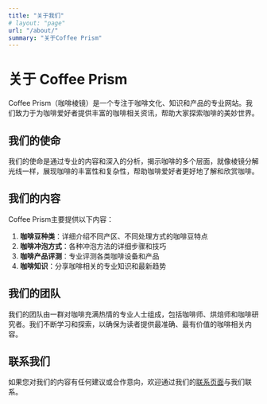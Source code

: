 ```yaml
---
title: "关于我们"
# layout: "page"
url: "/about/"
summary: "关于Coffee Prism"
---
```


# 关于 Coffee Prism

Coffee Prism（咖啡棱镜）是一个专注于咖啡文化、知识和产品的专业网站。我们致力于为咖啡爱好者提供丰富的咖啡相关资讯，帮助大家探索咖啡的美妙世界。

## 我们的使命

我们的使命是通过专业的内容和深入的分析，揭示咖啡的多个层面，就像棱镜分解光线一样，展现咖啡的丰富性和复杂性，帮助咖啡爱好者更好地了解和欣赏咖啡。

## 我们的内容

Coffee Prism主要提供以下内容：

1. **咖啡豆种类**：详细介绍不同产区、不同处理方式的咖啡豆特点
2. **咖啡冲泡方式**：各种冲泡方法的详细步骤和技巧
3. **咖啡产品评测**：专业评测各类咖啡设备和产品
4. **咖啡知识**：分享咖啡相关的专业知识和最新趋势

## 我们的团队

我们的团队由一群对咖啡充满热情的专业人士组成，包括咖啡师、烘焙师和咖啡研究者。我们不断学习和探索，以确保为读者提供最准确、最有价值的咖啡相关内容。

## 联系我们

如果您对我们的内容有任何建议或合作意向，欢迎通过我们的[联系页面](/contact/)与我们联系。 